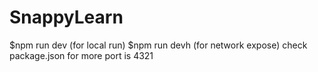 # SnappyLearn
$npm run dev (for local run)
$npm run devh (for network expose)
check package.json for more
port is 4321